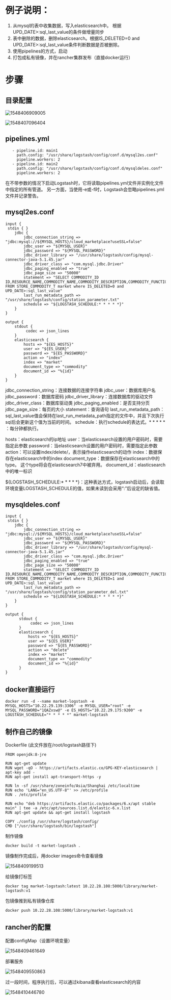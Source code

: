 # 例子说明：

1. 从mysql的表中收集数据，写入elasticsearch中。 根据UPD_DATE>:sql_last_value的条件做增量同步
2. 表中删除的数据，删除elasticsearch。根据IS_DELETED=0 and UPD_DATE>:sql_last_value条件判断数据是否被删除。
3. 使用pipelines的方式，启动
4. 打包成私有镜像，并在rancher集群发布（直接docker运行）

# 步骤

##  目录配置
![1548406909005](1548406909005.png)

![1548407096404](1548407096404.png)

## pipelines.yml
```
   - pipeline.id: main1
     path.config: "/usr/share/logstash/config/conf.d/mysql2es.conf"
     pipeline.workers: 2
   - pipeline.id: main2
     path.config: "/usr/share/logstash/config/conf.d/mysqldeles.conf"
     pipeline.workers: 2
```

 在不带参数的情况下启动Logstash时，它将读取pipelines.yml文件并实例化文件中指定的所有管道。 另一方面，当使用-e或-f时，Logstash会忽略pipelines.yml文件并记录警告。

## mysql2es.conf

```
input {
 stdin { }
    jdbc {
        jdbc_connection_string => "jdbc:mysql://${MYSQL_HOSTS}/cloud_marketplace?useSSL=false"
        jdbc_user => "${MYSQL_USER}"
        jdbc_password => "${MYSQL_PASSWORD}"
        jdbc_driver_library => "/usr/share/logstash/config/mysql-connector-java-5.1.45.jar"
        jdbc_driver_class => "com.mysql.jdbc.Driver" 
        jdbc_paging_enabled => "true"
        jdbc_page_size => "50000"   
        statement => "SELECT COMMODITY_ID ID,RESOURCE_NAME,COMMODITY_NAME,COMMODITY_DESCRIPTION,COMMODITY_FUNCTION,COMMODITY_ADVANTAGE,UPD_DATE FROM STORE_COMMODITY_T market where IS_DELETED=0 and UPD_DATE>:sql_last_value"
        last_run_metadata_path => "/usr/share/logstash/config/station_parameter.txt"
        schedule => "${LOGSTASH_SCHEDULE:* * * * *}"
    }
}
  
output {  
    stdout {
         codec => json_lines
    }
    elasticsearch {
        hosts => "${ES_HOSTS}"
        user => "${ES_USER}"
        password => "${ES_PASSWORD}"
        action => "index"
        index => "market"
        document_type => "commodity"    
        document_id => "%{id}"
    }
}
```

jdbc_connection_string：连接数据的连接字符串
jdbc_user：数据库用户名
jdbc_password：数据库密码
jdbc_driver_library：连接数据库的驱动文件
jdbc_driver_class：数据库驱动类
jdbc_paging_enabled：是否支持分页
jdbc_page_size：每页的大小
statement：查询语句
last_run_metadata_path：sql_last_value值会保持在last_run_metadata_path指定的文件中，并且下次执行sql后会更新这个值为当前的时间。
schedule：执行schedule的表达式。* * * * * ：每分钟都执行。

hosts：elasticsearch的ip地址
user：当elasticsearch设置的用户密码时，需要指定此参数
password：当elasticsearch设置的用户密码时，需要指定此参数
action：可以设置index/delete/，表示操作elasticsearch的动作
index：数据保存在elasticsearch中的index
document_type：数据保存在elasticsearch中的type。 这个type将会在elasticsearch7中被弃用。
document_id：elasticsearch中的唯一标识

${LOGSTASH_SCHEDULE:* * * * *}：这种表达方式，logstash启动后，会读取环境变量LOGSTASH_SCHEDULE的值，如果未读到会采用“:”后设定的缺省值。


## mysqldeles.conf

```
input {
 stdin { }
    jdbc {
        jdbc_connection_string => "jdbc:mysql://${MYSQL_HOSTS}/cloud_marketplace?useSSL=false"
        jdbc_user => "${MYSQL_USER}"
        jdbc_password => "${MYSQL_PASSWORD}"
        jdbc_driver_library => "/usr/share/logstash/config/mysql-connector-java-5.1.45.jar"
        jdbc_driver_class => "com.mysql.jdbc.Driver" 
        jdbc_paging_enabled => "true"
        jdbc_page_size => "50000"   
        statement => "SELECT COMMODITY_ID ID,RESOURCE_NAME,COMMODITY_NAME,COMMODITY_DESCRIPTION,COMMODITY_FUNCTION,COMMODITY_ADVANTAGE,UPD_DATE FROM STORE_COMMODITY_T market where IS_DELETED=1 and UPD_DATE>:sql_last_value"
        last_run_metadata_path => "/usr/share/logstash/config/station_parameter_del.txt"
        schedule => "${LOGSTASH_SCHEDULE:* * * * *}"
    }
}
  
output {  
      stdout {
           codec => json_lines
      }
      elasticsearch {
          hosts => "${ES_HOSTS}"
          user => "${ES_USER}"
          password => "${ES_PASSWORD}"
          action => "delete"
          index => "market"
          document_type => "commodity"    
          document_id => "%{id}"
      }
}
```

## docker直接运行

```
docker run -d --name market-logstash -e MYSQL_HOSTS="10.22.29.139:3306" -e MYSQL_USER="root" -e MYSQL_PASSWORD="1QAZxsw@" -e ES_HOSTS="10.22.29.175:9200" -e LOGSTASH_SCHEDULE="* * * * *" market-logstash
```

## 制作自己的镜像

Dockerfile (此文件放在/root/logstash路径下)

```
FROM openjdk:8-jre

RUN apt-get update
RUN wget -qO - https://artifacts.elastic.co/GPG-KEY-elasticsearch | apt-key add -
RUN apt-get install apt-transport-https -y

RUN ln -sf /usr/share/zoneinfo/Asia/Shanghai /etc/localtime
RUN echo 'LANG="en_US.UTF-8"' >> /etc/profile
RUN . /etc/profile

RUN echo "deb https://artifacts.elastic.co/packages/6.x/apt stable main" | tee -a /etc/apt/sources.list.d/elastic-6.x.list
RUN apt-get update && apt-get install logstash

COPY ./config /usr/share/logstash/config/
CMD ["/usr/share/logstash/bin/logstash"]
```
制作镜像

```
docker build -t market-logstash .
```

镜像制作完成后，用docker images命令查看镜像

![1548409199513](1548409199513.png)

给镜像打标签

```
docker tag market-logstash:latest 10.22.28.108:5000/library/market-logstash:v1
```

包镜像推到私有镜像仓库

```
docker push 10.22.28.108:5000/library/market-logstash:v1
```

## rancher的配置

配置configMap（设置环境变量）

![1548409461649](1548409461649.png)

部署服务

![1548409550863](1548409550863.png)

过一段时间，程序执行后，可以通过kibana查看elasticsearch的内容

![1548410446780](1548410446780.png)